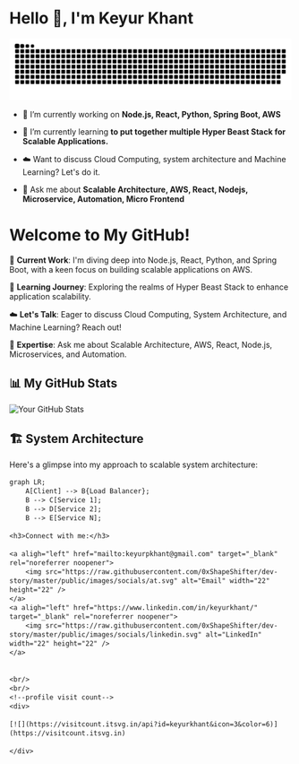 <!--h1 without bottom border-->
<div>
    <h1 style="display: inline-block">Hello 👋, I'm Keyur Khant</h1>
</div>


<!--- snake -->
<div align="center">
  <img  src="https://github.com/1999AZZAR/1999AZZAR/blob/main/resources/img/grid-snake.svg"
       alt="snake" /></a>
</div>

<!--Intro start-->
- 🔭 I’m currently working on **Node.js, React, Python, Spring Boot, AWS**

- 🌱 I’m currently learning **to put together multiple Hyper Beast Stack for Scalable Applications.**

- ☁️ Want to discuss Cloud Computing, system architecture and Machine Learning? Let's do it.

- 💬 Ask me about **Scalable Architecture, AWS, React, Nodejs, Microservice, Automation, Micro Frontend**

<!--Intro end-->

# Welcome to My GitHub!

🔭 **Current Work**: I'm diving deep into Node.js, React, Python, and Spring Boot, with a keen focus on building scalable applications on AWS.

🌱 **Learning Journey**: Exploring the realms of Hyper Beast Stack to enhance application scalability.

☁️ **Let's Talk**: Eager to discuss Cloud Computing, System Architecture, and Machine Learning? Reach out!

💬 **Expertise**: Ask me about Scalable Architecture, AWS, React, Node.js, Microservices, and Automation.

## 📊 My GitHub Stats
![Your GitHub Stats](https://github-readme-stats.vercel.app/api?username=yourusername&show_icons=true)

## 🏗️ System Architecture
Here's a glimpse into my approach to scalable system architecture:
```mermaid
graph LR;
    A[Client] --> B{Load Balancer};
    B --> C[Service 1];
    B --> D[Service 2];
    B --> E[Service N];

<h3>Connect with me:</h3>
  
<a aligh="left" href="mailto:keyurpkhant@gmail.com" target="_blank" rel="noreferrer noopener">
    <img src="https://raw.githubusercontent.com/0xShapeShifter/dev-story/master/public/images/socials/at.svg" alt="Email" width="22" height="22" />
</a> 
<a aligh="left" href="https://www.linkedin.com/in/keyurkhant/" target="_blank" rel="noreferrer noopener">
    <img src="https://raw.githubusercontent.com/0xShapeShifter/dev-story/master/public/images/socials/linkedin.svg" alt="LinkedIn" width="22" height="22" />
</a>


<br/>
<br/>
<!--profile visit count-->
<div>
  
[![](https://visitcount.itsvg.in/api?id=keyurkhant&icon=3&color=6)](https://visitcount.itsvg.in)
  
</div>
